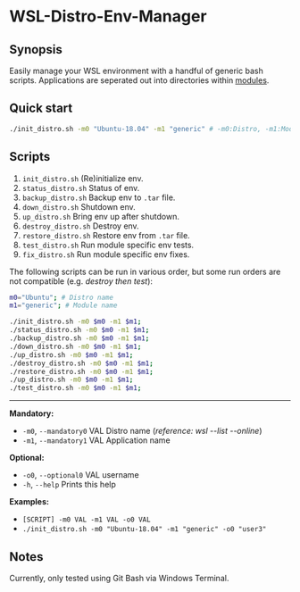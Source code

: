 # WSL-Distro-Env-Manager

## Synopsis

Easily manage your WSL environment with a handful of generic bash scripts.
Applications are seperated out into directories within [modules](modules/).

## Quick start

```sh
./init_distro.sh -m0 "Ubuntu-18.04" -m1 "generic" # -m0:Distro, -m1:Module
```

## Scripts

1. `init_distro.sh` (Re)initialize env.
2. `status_distro.sh` Status of env.
3. `backup_distro.sh` Backup env to `.tar` file.
4. `down_distro.sh` Shutdown env.
5. `up_distro.sh` Bring env up after shutdown.
6. `destroy_distro.sh` Destroy env.
7. `restore_distro.sh` Restore env from `.tar` file.
8. `test_distro.sh` Run module specific env tests.
9. `fix_distro.sh` Run module specific env fixes.

The following scripts can be run in various order, but some run orders are not compatible (e.g. *destroy then test*):

```sh
m0="Ubuntu"; # Distro name
m1="generic"; # Module name

./init_distro.sh -m0 $m0 -m1 $m1;
./status_distro.sh -m0 $m0 -m1 $m1;
./backup_distro.sh -m0 $m0 -m1 $m1;
./down_distro.sh -m0 $m0 -m1 $m1;
./up_distro.sh -m0 $m0 -m1 $m1;
./destroy_distro.sh -m0 $m0 -m1 $m1;
./restore_distro.sh -m0 $m0 -m1 $m1;
./up_distro.sh -m0 $m0 -m1 $m1;
./test_distro.sh -m0 $m0 -m1 $m1;

```
---

**Mandatory:**
 * `-m0`, `--mandatory0`  VAL  Distro name (*reference: wsl --list --online*)
 * `-m1`, `--mandatory1`  VAL  Application name

**Optional:**
 * `-o0`, `--optional0`   VAL  username
 * `-h`,  `--help`             Prints this help

**Examples:** 
 * `[SCRIPT] -m0 VAL -m1 VAL -o0 VAL`
 * `./init_distro.sh -m0 "Ubuntu-18.04" -m1 "generic" -o0 "user3"`

## Notes

Currently, only tested using Git Bash via Windows Terminal.